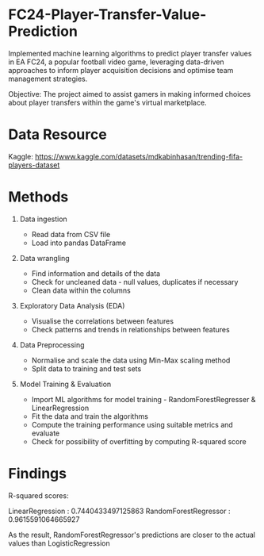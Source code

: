 # FC24-Player-Transfer-Value-Prediction

Implemented machine learning algorithms to predict player transfer values in EA FC24, a popular football video game, leveraging data-driven approaches to inform player acquisition decisions and optimise team management strategies. 

Objective: The project aimed to assist gamers in making informed choices about player transfers within the game's virtual marketplace.

# Data Resource
Kaggle: https://www.kaggle.com/datasets/mdkabinhasan/trending-fifa-players-dataset

# Methods
1. Data ingestion
   - Read data from CSV file
   - Load into pandas DataFrame

2. Data wrangling
   - Find information and details of the data
   - Check for uncleaned data - null values, duplicates if necessary
   - Clean data within the columns

3. Exploratory Data Analysis (EDA)
   - Visualise the correlations between features
   - Check patterns and trends in relationships between features

4. Data Preprocessing
   - Normalise and scale the data using Min-Max scaling method
   - Split data to training and test sets

5. Model Training & Evaluation
   - Import ML algorithms for model training - RandomForestRegresser & LinearRegression
   - Fit the data and train the algorithms
   - Compute the training performance using suitable metrics and evaluate
   - Check for possibility of overfitting by computing R-squared score
  
# Findings
R-squared scores: 

LinearRegression :  0.7440433497125863
RandomForestRegressor :  0.9615591064665927

As the result, RandomForestRegressor's predictions are closer to the actual values than LogisticRegression

